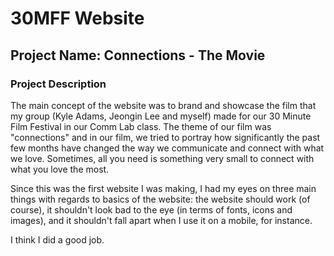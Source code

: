 # 30MFF Website
## Project Name: Connections - The Movie
### Project Description
The main concept of the website was to brand and showcase the film that my group (Kyle Adams, Jeongin Lee and myself) made for our 30 Minute Film Festival in our Comm Lab class. The theme of our film was "connections" and in our film, we tried to portray how significantly the past few months have changed the way we communicate and connect with what we love. Sometimes, all you need is something very small to connect with what you love the most.  
  
Since this was the first website I was making, I had my eyes on three main things with regards to basics of the website: the website should work (of course), it shouldn't look bad to the eye (in terms of fonts, icons and images), and it shouldn't fall apart when I use it on a mobile, for instance.  
  
I think I did a good job.
